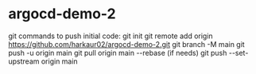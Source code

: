 # argocd-demo-2

git commands to push initial code:
git init
git remote add origin https://github.com/harkaur02/argocd-demo-2.git
git branch -M main
git push -u origin main
git pull origin main --rebase  (if needs)
git push --set-upstream origin main
